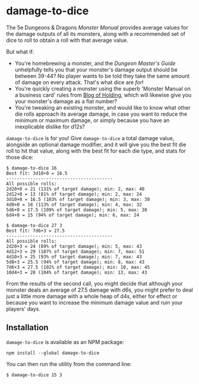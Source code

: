 # damage-to-dice

The 5e Dungeons & Dragons _Monster Manual_ provides average values for the damage outputs of all its monsters, along with a recommended set of dice to roll to obtain a roll with that average value.

But what if:

- You're homebrewing a monster, and the _Dungeon Master's Guide_ unhelpfully tells you that your monster's damage output should be between 39-44? No player wants to be told they take the same amount of damage on every attack. That's what dice are _for_!
- You're quickly creating a monster using the superb 'Monster Manual on a business card' rules from [Blog of Holding](https://www.blogofholding.com/?p=7338), which will likewise give you your monster's damage as a flat number?
- You're tweaking an existing monster, and would like to know what other die rolls approach its average damage, in case you want to reduce the minimum or maximum damage, or simply because you have an inexplicable dislike for d12s?

`damage-to-dice` is for you! Give `damage-to-dice` a total damage value, alongside an optional damage modifier, and it will give you the best fit die roll to hit that value, along with the best fit for each die type, and stats for those dice:

```
$ damage-to-dice 16
Best fit: 3d10+0 = 16.5
----------------------------------------
All possible rolls:
2d20+0 = 21 (131% of target damage); min: 2, max: 40
2d12+0 = 13 (81% of target damage); min: 2, max: 24
3d10+0 = 16.5 (103% of target damage); min: 3, max: 30
4d8+0 = 18 (113% of target damage); min: 4, max: 32
5d6+0 = 17.5 (109% of target damage); min: 5, max: 30
6d4+0 = 15 (94% of target damage); min: 6, max: 24

$ damage-to-dice 27 3
Best fit: 7d6+3 = 27.5
----------------------------------------
All possible rolls:
2d20+3 = 24 (89% of target damage); min: 5, max: 43
4d12+3 = 29 (107% of target damage); min: 7, max: 51
4d10+3 = 25 (93% of target damage); min: 7, max: 43
5d8+3 = 25.5 (94% of target damage); min: 8, max: 43
7d6+3 = 27.5 (102% of target damage); min: 10, max: 45
10d4+3 = 28 (104% of target damage); min: 13, max: 43
```

From the results of the second call, you might decide that although your monster deals an average of 27.5 damage with d6s, you might prefer to deal just a little more damage with a whole heap of d4s, either for effect or because you want to increase the minimum damage value and ruin your players' days.

## Installation

`damage-to-dice` is available as an NPM package:

```
npm install --global damage-to-dice
```

You can then run the utility from the command line:

```
$ damage-to-dice 15 3
```
